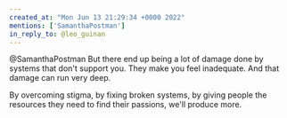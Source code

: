 ```yaml
---
created_at: "Mon Jun 13 21:29:34 +0000 2022"
mentions: ['SamanthaPostman']
in_reply_to: @leo_guinan
---
```


@SamanthaPostman But there end up being a lot of damage done by systems that don't support you. They make you feel inadequate. And that damage can run very deep.

By overcoming stigma, by fixing broken systems, by giving people the resources they need to find their passions, we'll produce more.